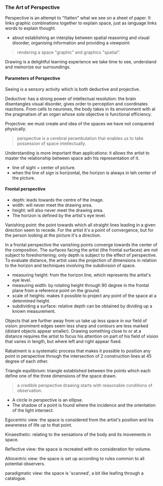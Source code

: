 ### The Art of Perspective

Perspective is an attempt to "flatten" what we see on a sheet of paper. It links graphic combinations together to explain space, just as language links words to explain thought.

* about establishing an interplay between spatial reasoning and visual disorder, organising information and providing a viewpoint:

> rendering a space "graphic" and graphics "spatial".

Drawing is a delightful learning experience we take time to see, understand and memorize our surroundings.


#### Parameters of Perspective

Seeing is a sensory activity which is both deductive and projective.

Deductive: has a strong power of intellectual resolution: the brain disentangles visual disorder, gives order to perception and coordinates reactions. From cells to neurones, the body takes in its environment with al the pragmatism of an organ whose sole objective is functional efficiency.

Projective: we must create and idea of the spaces we have not conquered physically.

> perspective is a cerebral perambulation that enables us to take possession of space intellectually.


Understanding is more important than applications: it allows the artist to master the relationship between space adn his representation of it.


* line of sight = center of picture.
* when the line of sign is horizontal, the horizon is always in teh center of the picture.

#### Frontal perspective

* depth: leads towards the centre of the image.
* width: will never meet the drawing area.
* height: will also never meet the drawing area.
* The horizon is defined by the artist's eye level.

Vanishing point: the point towards which all straight lines leading in a given direction seem to recede. For the artist it's a point of convergence, but for the person looking at the picture it's a direction.

In a frontal perspective the vanishing points converge towards the center of the composition. The surfaces facing the artist (the frontal surfaces) are not subject to foreshortening; only depth is subject to the effect of perspective. To evaluate distance, the artist uses the projection of dimensions in relation to the horizon and techniques involving the subdivision of space.

* measuring height: from the horizon line, which represents the artist's eye level.
* measuring width: by rotating height through 90 degree in the frontal plane from a reference point on the ground.
* scale of heights: makes it possible to project any point of the space at a determined height.
* subdividing a surface: relative depth can be obtained by dividing up a known measurement.


Objects that are further away from us take up less space in our field of vision: prominent edges seem less sharp and contours are less marked (distant objects appear smaller). Drawing something close to or at a distance requires the artist to focus his attention on part of his field of vision that varies in length, but where left and right appear fixed.

Rabatment is a systematic process that makes it possible to position any point in perspective through the intersection of 2 construction lines at 45 degree of each other.

Triangle equilibrium: triangle established between the points which each define one of the three dimensions of the space drawn.

> a credible perspective drawing starts with reasonable conditions of observation.

* A circle in perspective is an ellipse.
* The shadow of a point is found where the incidence and the orientation of the light intersect.

Egocentric view: the space is considered from the artist's position and his awareness of life up to that point.

Kinaesthetic: relating to the sensations of the body and its movements in space.

Reflective view: the space is recreated with no consideration for volume.

Allocentric view: the space is set up according to rules common to all potential observers.

paradigmatic view: the space is 'scanned', a bit like leafing through a catalogue.

